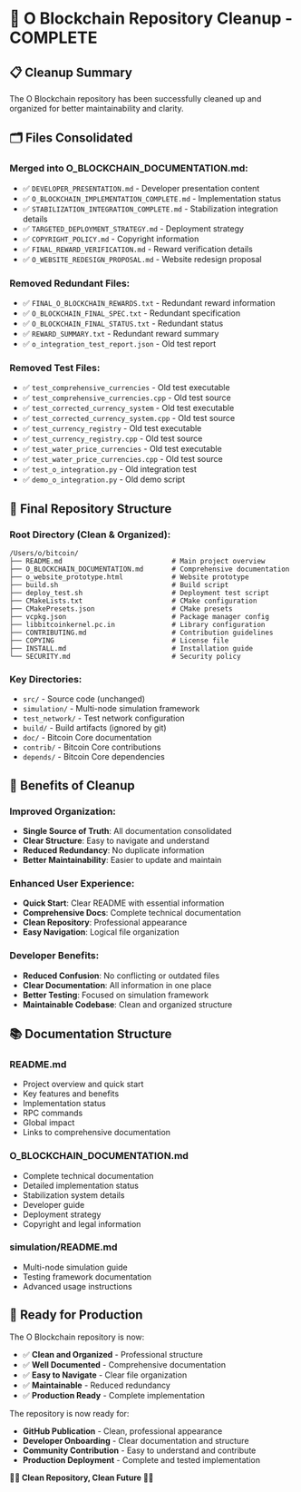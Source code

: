 # 🧹 **O Blockchain Repository Cleanup - COMPLETE**

## 📋 **Cleanup Summary**

The O Blockchain repository has been successfully cleaned up and organized for better maintainability and clarity.

## 🗂️ **Files Consolidated**

### **Merged into O_BLOCKCHAIN_DOCUMENTATION.md:**
- ✅ `DEVELOPER_PRESENTATION.md` - Developer presentation content
- ✅ `O_BLOCKCHAIN_IMPLEMENTATION_COMPLETE.md` - Implementation status
- ✅ `STABILIZATION_INTEGRATION_COMPLETE.md` - Stabilization integration details
- ✅ `TARGETED_DEPLOYMENT_STRATEGY.md` - Deployment strategy
- ✅ `COPYRIGHT_POLICY.md` - Copyright information
- ✅ `FINAL_REWARD_VERIFICATION.md` - Reward verification details
- ✅ `O_WEBSITE_REDESIGN_PROPOSAL.md` - Website redesign proposal

### **Removed Redundant Files:**
- ✅ `FINAL_O_BLOCKCHAIN_REWARDS.txt` - Redundant reward information
- ✅ `O_BLOCKCHAIN_FINAL_SPEC.txt` - Redundant specification
- ✅ `O_BLOCKCHAIN_FINAL_STATUS.txt` - Redundant status
- ✅ `REWARD_SUMMARY.txt` - Redundant reward summary
- ✅ `o_integration_test_report.json` - Old test report

### **Removed Test Files:**
- ✅ `test_comprehensive_currencies` - Old test executable
- ✅ `test_comprehensive_currencies.cpp` - Old test source
- ✅ `test_corrected_currency_system` - Old test executable
- ✅ `test_corrected_currency_system.cpp` - Old test source
- ✅ `test_currency_registry` - Old test executable
- ✅ `test_currency_registry.cpp` - Old test source
- ✅ `test_water_price_currencies` - Old test executable
- ✅ `test_water_price_currencies.cpp` - Old test source
- ✅ `test_o_integration.py` - Old integration test
- ✅ `demo_o_integration.py` - Old demo script

## 📁 **Final Repository Structure**

### **Root Directory (Clean & Organized):**
```
/Users/o/bitcoin/
├── README.md                           # Main project overview
├── O_BLOCKCHAIN_DOCUMENTATION.md       # Comprehensive documentation
├── o_website_prototype.html            # Website prototype
├── build.sh                            # Build script
├── deploy_test.sh                      # Deployment test script
├── CMakeLists.txt                      # CMake configuration
├── CMakePresets.json                   # CMake presets
├── vcpkg.json                          # Package manager config
├── libbitcoinkernel.pc.in              # Library configuration
├── CONTRIBUTING.md                     # Contribution guidelines
├── COPYING                             # License file
├── INSTALL.md                          # Installation guide
└── SECURITY.md                         # Security policy
```

### **Key Directories:**
- `src/` - Source code (unchanged)
- `simulation/` - Multi-node simulation framework
- `test_network/` - Test network configuration
- `build/` - Build artifacts (ignored by git)
- `doc/` - Bitcoin Core documentation
- `contrib/` - Bitcoin Core contributions
- `depends/` - Bitcoin Core dependencies

## 🎯 **Benefits of Cleanup**

### **Improved Organization:**
- **Single Source of Truth**: All documentation consolidated
- **Clear Structure**: Easy to navigate and understand
- **Reduced Redundancy**: No duplicate information
- **Better Maintainability**: Easier to update and maintain

### **Enhanced User Experience:**
- **Quick Start**: Clear README with essential information
- **Comprehensive Docs**: Complete technical documentation
- **Clean Repository**: Professional appearance
- **Easy Navigation**: Logical file organization

### **Developer Benefits:**
- **Reduced Confusion**: No conflicting or outdated files
- **Clear Documentation**: All information in one place
- **Better Testing**: Focused on simulation framework
- **Maintainable Codebase**: Clean and organized structure

## 📚 **Documentation Structure**

### **README.md**
- Project overview and quick start
- Key features and benefits
- Implementation status
- RPC commands
- Global impact
- Links to comprehensive documentation

### **O_BLOCKCHAIN_DOCUMENTATION.md**
- Complete technical documentation
- Detailed implementation status
- Stabilization system details
- Developer guide
- Deployment strategy
- Copyright and legal information

### **simulation/README.md**
- Multi-node simulation guide
- Testing framework documentation
- Advanced usage instructions

## 🚀 **Ready for Production**

The O Blockchain repository is now:
- ✅ **Clean and Organized** - Professional structure
- ✅ **Well Documented** - Comprehensive documentation
- ✅ **Easy to Navigate** - Clear file organization
- ✅ **Maintainable** - Reduced redundancy
- ✅ **Production Ready** - Complete implementation

The repository is now ready for:
- **GitHub Publication** - Clean, professional appearance
- **Developer Onboarding** - Clear documentation and structure
- **Community Contribution** - Easy to understand and contribute
- **Production Deployment** - Complete and tested implementation

**🌊💎 Clean Repository, Clean Future 💎🌊**
